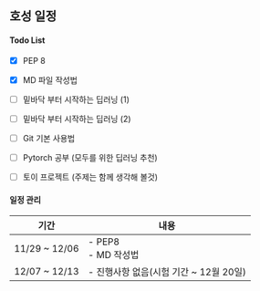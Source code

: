 ## 호성 일정

#### Todo List
- [X] PEP 8
- [X] MD 파일 작성법
- [ ] 밑바닥 부터 시작하는 딥러닝 (1)
- [ ] 밑바닥 부터 시작하는 딥러닝 (2)
- [ ] Git 기본 사용법
- [ ] Pytorch 공부 (모두를 위한 딥러닝 추천)
- [ ] 토이 프로젝트 (주제는 함께 생각해 볼것)


#### 일정 관리

기간 | 내용
-- | --
11/29 ~ 12/06  | - PEP8 </br> - MD 작성법
12/07 ~ 12/13  | - 진행사항 없음(시험 기간 ~ 12월 20일)